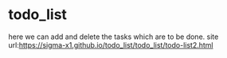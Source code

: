 # todo_list
here we can add and delete the tasks which are to be done.
site url:https://sigma-x1.github.io/todo_list/todo_list/todo-list2.html
